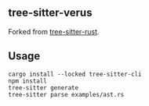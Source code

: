 tree-sitter-verus
---

Forked from [tree-sitter-rust](https://github.com/tree-sitter/tree-sitter-rust).

## Usage

```
cargo install --locked tree-sitter-cli
npm install
tree-sitter generate
tree-sitter parse examples/ast.rs
```
